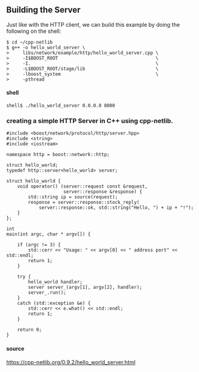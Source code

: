 ## Building the Server

Just like with the HTTP client, we can build this example by doing the following on the shell:
```
$ cd ~/cpp-netlib
$ g++ -o hello_world_server \
>     libs/network/example/http/hello_world_server.cpp \
>     -I$BOOST_ROOT                                    \
>     -I.                                              \
>     -L$BOOST_ROOT/stage/lib                          \
>     -lboost_system                                   \
>     -pthread
```
#### shell
```
shell$ ./hello_world_server 0.0.0.0 8000
```


### creating a simple HTTP Server in C++ using cpp-netlib.

```
#include <boost/network/protocol/http/server.hpp>
#include <string>
#include <iostream>

namespace http = boost::network::http;

struct hello_world;
typedef http::server<hello_world> server;

struct hello_world {
    void operator() (server::request const &request,
                     server::response &response) {
        std::string ip = source(request);
        response = server::response::stock_reply(
            server::response::ok, std::string("Hello, ") + ip + "!");
    }
};

int
main(int argc, char * argv[]) {

    if (argc != 3) {
        std::cerr << "Usage: " << argv[0] << " address port" << std::endl;
        return 1;
    }

    try {
        hello_world handler;
        server server_(argv[1], argv[2], handler);
        server_.run();
    }
    catch (std::exception &e) {
        std::cerr << e.what() << std::endl;
        return 1;
    }

    return 0;
}
```

#### source
https://cpp-netlib.org/0.9.2/hello_world_server.html




